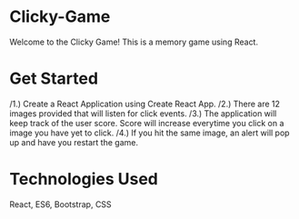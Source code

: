 # Clicky-Game
Welcome to the Clicky Game!  This is a memory game using React.

# Get Started
/1.) Create a React Application using Create React App.
/2.) There are 12 images provided that will listen for click events.
/3.) The application will keep track of the user score.  Score will increase everytime you click on a image you have yet to click.
/4.) If you hit the same image, an alert will pop up and have you restart the game.

# Technologies Used
React,
ES6,
Bootstrap,
CSS
